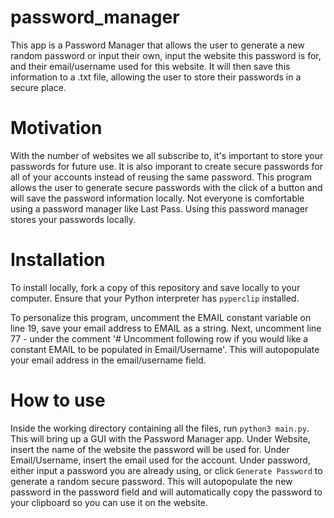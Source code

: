 # password_manager
This app is a Password Manager that allows the user to generate a new random password or input their
own, input the website this password is for, and their email/username used for this website. It will
then save this information to a .txt file, allowing the user to store their passwords in a secure
place.

# Motivation
With the number of websites we all subscribe to, it's important to store your passwords for future
use. It is also imporant to create secure passwords for all of your accounts instead of reusing the
same password. This program allows the user to generate secure passwords with the click of a button
and will save the password information locally. Not everyone is comfortable using a password manager
like Last Pass. Using this password manager stores your passwords locally.

# Installation
To install locally, fork a copy of this repository and save locally to your computer. Ensure that
your Python interpreter has `pyperclip` installed. 

To personalize this program, uncomment the EMAIL constant variable on line 19, save your email
address to EMAIL as a string. Next, uncomment line 77 - under the comment '# Uncomment following
row if you would like a constant EMAIL to be populated in Email/Username'. This will autopopulate
your email address in the email/username field.


# How to use
Inside the working directory containing all the files, run `python3 main.py`.
This will bring up a GUI with the Password Manager app.
Under Website, insert the name of the website the password will be used for. 
Under Email/Username, insert the email used for the account.
Under password, either input a password you are already using, or click `Generate Password` to 
generate a random secure password. This will autopopulate the new password in the password field
and will automatically copy the password to your clipboard so you can use it on the website.  
